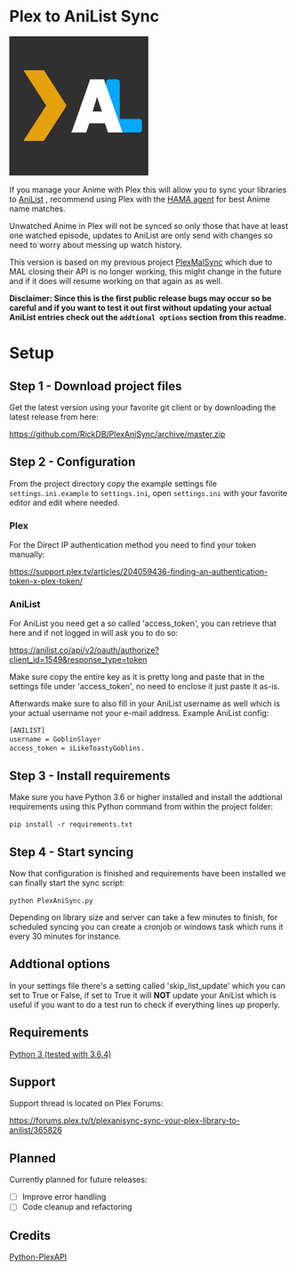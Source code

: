 # Plex to AniList Sync
![Logo](logo.png)

If you manage your Anime with Plex this will allow you to sync your libraries to [AniList](https://anilist.co)  , recommend using Plex with the [HAMA agent](https://github.com/ZeroQI/Hama.bundle) for best Anime name matches.

Unwatched Anime in Plex will not be synced so only those that have at least one watched episode, updates to AniList are only send with changes so need to worry about messing up watch history.


This version is based on my previous project  [PlexMalSync](https://github.com/RickDB/PlexMALSync) which due to MAL closing their API is no longer working, this might change in the future and if it does will resume working on that again as as well.


**Disclaimer: Since this is the first public release bugs may occur so be careful and if you want to test it out first without updating your actual AniList entries check out the ``addtional options`` section from this readme.**

# Setup

## Step 1 - Download project files

Get the latest version using your favorite git client or by downloading the latest release from here:

https://github.com/RickDB/PlexAniSync/archive/master.zip


## Step 2 - Configuration

From the project directory copy the example settings file `settings.ini.example` to `settings.ini`, open `settings.ini` with your favorite editor and edit where needed.

### Plex
For the Direct IP authentication method you need to find your token manually:

https://support.plex.tv/articles/204059436-finding-an-authentication-token-x-plex-token/

### AniList
For AniList you need get a so called 'access_token', you can retrieve that here and if not logged in will ask you to do so:

https://anilist.co/api/v2/oauth/authorize?client_id=1549&response_type=token

Make sure copy the entire key as it is pretty long and paste that in the settings file under 'access_token', no need to enclose it just paste it as-is.

Afterwards make sure to also fill in your AniList username as well which is your actual username not your e-mail address.
Example AniList config:

```
[ANILIST]
username = GoblinSlayer
access_token = iLikeToastyGoblins.
```

## Step 3 - Install requirements

Make sure you have Python 3.6 or higher installed and install the addtional requirements using this Python command from within the project folder:

`pip install -r requirements.txt`

## Step 4 - Start syncing

Now that configuration is finished and requirements have been installed we can finally start the sync script:

`python PlexAniSync.py`

Depending on library size and server can take a few minutes to finish, for scheduled syncing you can create a cronjob or windows task which runs it every 30 minutes for instance.

## Addtional options

In your settings file there's a setting called 'skip_list_update' which you can set to True or False, if set to True it will **NOT** update your AniList which is useful if you want to do a test run to check if everything lines up properly.

## Requirements

[Python 3 (tested with 3.6.4)](https://www.python.org/)

## Support

Support thread is located on Plex Forums:

https://forums.plex.tv/t/plexanisync-sync-your-plex-library-to-anilist/365826

## Planned

Currently planned for future releases:

- [ ] Improve error handling
- [ ] Code cleanup and refactoring

## Credits

[Python-PlexAPI](https://github.com/pkkid/python-plexapi)
